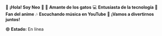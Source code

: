 
🌟 **¡Hola! Soy Neo** 🌟
🐾 **Amante de los gatos**
💻 **Entusiasta de la tecnología**
🎌 **Fan del anime**
🎶 **Escuchando música en YouTube**
🌸 **¡Vamos a divertirnos juntos!**


🟢 **Estado:** En línea
